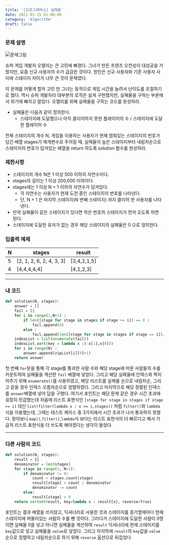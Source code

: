 ```yaml
---
title: '[프로그래머스] 실패율'
date: 2021-01-15 01:00:00
category: 'Algorithm'
draft: false
---
```


### 문제 설명

![문제그림](https://grepp-programmers.s3.amazonaws.com/files/production/bde471d8ac/48ddf1cc-c4ea-499d-b431-9727ee799191.png)

슈퍼 게임 개발자 오렐리는 큰 고민에 빠졌다. 그녀가 만든 프랜즈 오천성이 대성공을 거뒀지만, 요즘 신규 사용자의 수가 급감한 것이다. 원인은 신규 사용자와 기존 사용자 사이에 스테이지 차이가 너무 큰 것이 문제였다.

이 문제를 어떻게 할까 고민 한 그녀는 동적으로 게임 시간을 늘려서 난이도를 조절하기로 했다. 역시 슈퍼 개발자라 대부분의 로직은 쉽게 구현했지만, 실패율을 구하는 부분에서 위기에 빠지고 말았다. 오렐리를 위해 실패율을 구하는 코드를 완성하라.

- 실패율은 다음과 같이 정의한다.
  - 스테이지에 도달했으나 아직 클리어하지 못한 플레이어의 수 / 스테이지에 도달한 플레이어 수

전체 스테이지의 개수 N, 게임을 이용하는 사용자가 현재 멈춰있는 스테이지의 번호가 담긴 배열 stages가 매개변수로 주어질 때, 실패율이 높은 스테이지부터 내림차순으로 스테이지의 번호가 담겨있는 배열을 return 하도록 solution 함수를 완성하라.

### 제한사항

- 스테이지의 개수 N은 1 이상 500 이하의 자연수이다.
- stages의 길이는 1 이상 200,000 이하이다.
- stages에는 1 이상 N + 1 이하의 자연수가 담겨있다.
  - 각 자연수는 사용자가 현재 도전 중인 스테이지의 번호를 나타낸다.
  - 단, N + 1 은 마지막 스테이지(N 번째 스테이지) 까지 클리어 한 사용자를 나타낸다.
- 만약 실패율이 같은 스테이지가 있다면 작은 번호의 스테이지가 먼저 오도록 하면 된다.
- 스테이지에 도달한 유저가 없는 경우 해당 스테이지의 실패율은 0 으로 정의한다.

### 입출력 예제

| N   | stages                   | result      |
| --- | ------------------------ | ----------- |
| 5   | [2, 1, 2, 6, 2, 4, 3, 3] | [3,4,2,1,5] |
| 4   | [4,4,4,4,4]              | [4,1,2,3]   |

---

### 내 코드

```python
def solution(N, stages):
    answer = []
    fail = []
    for i in range(1,N+1) :
        if len([stage for stage in stages if stage >= i]) == 0 :
            fail.append(0)
        else :
            fail.append(len([stage for stage in stages if stage == i])/len([stage for stage in stages if stage >= i]))
    indexList = list(enumerate(fail))
    indexList.sort(key = lambda x :(-x[1],x[0]))
    for i in range(N) :
        answer.append(zipList[i][0]+1)
    return answer
```

첫 번째 `for`문을 통해 각 stage를 통과한 사람 수와 해당 stage에 머문 사람들의 수를 카운트하여 실패율을 계산한 `fail` 배열에 넣었다. 그리고 해당 실패율에 인덱스와 짝지어주기 위해 `enumerate()`를 사용하였고, 해당 리스트를 실패율 순으로 내림차순, 그리고 같을 경우 인덱스 오름차순으로 정렬하였다. 그리고 마지막으로 해당 정렬된 인덱스를 `answer`배열에 넣어 답을 구했다. 여기서 포인트는 해당 문제 같은 경우 시간 초과에 굉장히 민감했는데 처음에 리스트 표현식인 `[stage for stage in stages if stage >= i]` 대신 `list(filter(lambda x : x >= i,stages))` 처럼 `filter()`와 `lambda`식을 이용했는데, 그때는 테스트 케이스 중 3가지에서 시간 초과가 나서 통과하지 못했다. 찾아보니 `map()`,`filter()`,`lambda`식 보다는 리스트 표현식이 더 빠르다고 해서 가급적 리스트 표현식을 더 쓰도록 해야겠다는 생각이 들었다.

---

### 다른 사람의 코드

```python
def solution(N, stages):
    result = {}
    denominator = len(stages)
    for stage in range(1, N+1):
        if denominator != 0:
            count = stages.count(stage)
            result[stage] = count / denominator
            denominator -= count
        else:
            result[stage] = 0
    return sorted(result, key=lambda x : result[x], reverse=True)
```

포인트는 결과 배열을 쓰지않고, 딕셔너리로 사용한 것과 스테이지를 증가할때마다 현재 스테이지에 머물러있는 사람의 수를 뺸 것이다. 그러다가 스테이지에 도달한 사람이 0명이면 실패율 0을 넣고 아니면 실패율을 계산하여 `result` 딕셔너리에 현재 스테이지를 `key`값으로 넣고 실패율을 `value`로 넣었다. 그리고 마지막에 `result`의 `key`값을 `value`순으로 정렬하고 내림차순으로 하기 위해 `reverse` 옵션으로 뒤집었다.
